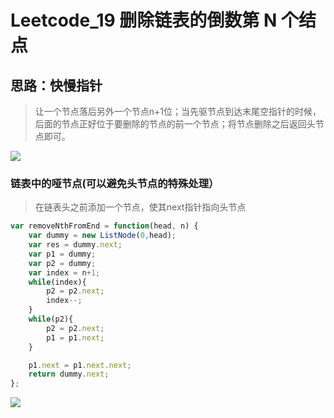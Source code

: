 # Leetcode_19 删除链表的倒数第 N 个结点

## 思路：快慢指针

> 让一个节点落后另外一个节点n+1位；当先驱节点到达末尾空指针的时候，后面的节点正好位于要删除的节点的前一个节点；将节点删除之后返回头节点即可。

![](https://i.loli.net/2021/05/14/v9Grikjt2ThE4qw.png)



### 链表中的哑节点(可以避免头节点的特殊处理）

> 在链表头之前添加一个节点，使其next指针指向头节点

```javascript
var removeNthFromEnd = function(head, n) {
    var dummy = new ListNode(0,head);
    var res = dummy.next;
    var p1 = dummy;
    var p2 = dummy;
    var index = n+1;
    while(index){
        p2 = p2.next;
        index--;
    }
    while(p2){
        p2 = p2.next;
        p1 = p1.next;
    }

    p1.next = p1.next.next;
    return dummy.next;
};
```

![](https://i.loli.net/2021/05/14/5mJpCO6A71SWMfT.png)

